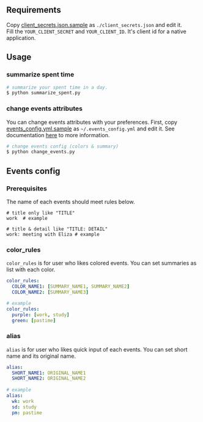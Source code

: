 Requirements
---
Copy [client_secrets.json.sample](https://github.com/wkentaro/google-calendar-manager/blob/master/client_secrets.json.sample)
as `./client_secrets.json` and edit it.  
Fill the `YOUR_CLIENT_SECRET` and `YOUR_CLIENT_ID`.
It's client id for a native application.

Usage
---

### summarize spent time
```sh
# summarize your spent time in a day.
$ python summarize_spent.py
```

### change events attributes
You can change events attributes with your preferences.
First, copy [events_config.yml.sample](https://github.com/wkentaro/google-calendar-manager/blob/master/events_config.yml.sample)
as `~/.events_config.yml` and edit it. See documentation [here](#events-config) to more information.

```sh
# change events config (colors & summary) 
$ python change_events.py 
```

Events config
---
### Prerequisites
The name of each events should meet rules below.

```
# title only like "TITLE"
work  # example
```

```
# title & detail like "TITLE: DETAIL"
work: meeting with Eliza # example
```

### color_rules
`color_rules` is for user who likes colored events.
You can set summaries as list with each color.

```yml
color_rules:
  COLOR_NAME1: [SUMMARY_NAME1, SUMMARY_NAME2]
  COLOR_NAME2: [SUMMARY_NAME3]

# example
color_rules:
  purple: [work, study]
  green: [pastime]
```

### alias
`alias` is for user who likes quick input of each events.
You can set short name and its original name.

```yml
alias:
  SHORT_NAME1: ORIGINAL_NAME1
  SHORT_NAME2: ORIGINAL_NAME2
  
# example
alias:
  wk: work
  sd: study
  pm: pastime
```
